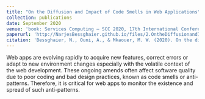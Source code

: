 ```yaml
---
title: "On the Diffusion and Impact of Code Smells in Web Applications"
collection: publications
date: September 2020
venue: 'book: Services Computing – SCC 2020, 17th International Conference'
paperurl: 'http://NarjesBessghaier.github.io/files/2.OntheDiffusionandImpactofCodeSmellsinWebApplications.pdf'
citation: 'Bessghaier, N., Ouni, A., & Mkaouer, M. W. (2020). On the diffusion and impact of code smells in web applications. In Services Computing–SCC 2020: 17th International Conference, Held as Part of the Services Conference Federation, SCF 2020, Honolulu, HI, USA, September 18–20, 2020, Proceedings 17 (pp. 67-84). Springer International Publishing.'
---
```

Web apps are evolving rapidly to acquire new features, correct errors or adapt to new environment changes especially with the volatile context of the web development. These ongoing amends often affect software quality due to poor coding and bad design practices, known as code smells or anti-patterns. Therefore, it is critical for web apps to monitor the existence and spread of such anti-patterns.
